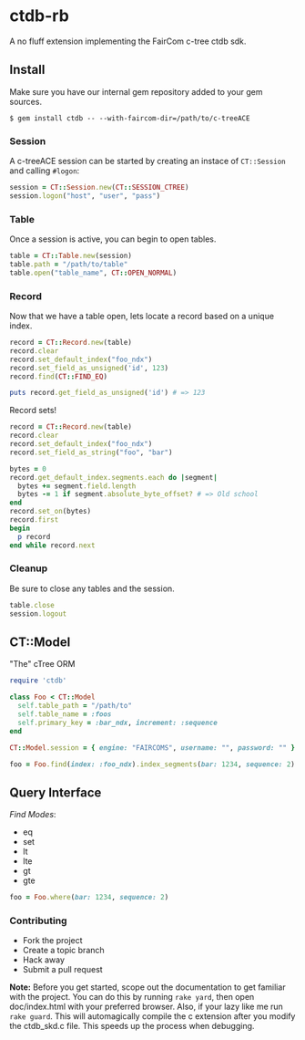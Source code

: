 # ctdb-rb 

A no fluff extension implementing the FairCom c-tree ctdb sdk.

## Install

Make sure you have our internal gem repository added to your gem sources.

    $ gem install ctdb -- --with-faircom-dir=/path/to/c-treeACE

### Session

A c-treeACE session can be started by creating an instace of `CT::Session` and
calling `#logon`:

```ruby
session = CT::Session.new(CT::SESSION_CTREE)
session.logon("host", "user", "pass")
```

### Table

Once a session is active, you can begin to open tables.

```ruby
table = CT::Table.new(session)
table.path = "/path/to/table"
table.open("table_name", CT::OPEN_NORMAL)
```

### Record

Now that we have a table open, lets locate a record based on a unique index.

```ruby
record = CT::Record.new(table)
record.clear
record.set_default_index("foo_ndx")
record.set_field_as_unsigned('id', 123)
record.find(CT::FIND_EQ)

puts record.get_field_as_unsigned('id') # => 123
```

Record sets!

```ruby
record = CT::Record.new(table)
record.clear
record.set_default_index("foo_ndx")
record.set_field_as_string("foo", "bar")

bytes = 0
record.get_default_index.segments.each do |segment|
  bytes += segment.field.length
  bytes -= 1 if segment.absolute_byte_offset? # => Old school
end
record.set_on(bytes)
record.first
begin
  p record
end while record.next
```

### Cleanup

Be sure to close any tables and the session.

```ruby
table.close
session.logout
```

## CT::Model

"The" cTree ORM

```ruby
require 'ctdb'

class Foo < CT::Model
  self.table_path = "/path/to"
  self.table_name = :foos
  self.primary_key = :bar_ndx, increment: :sequence
end

CT::Model.session = { engine: "FAIRCOMS", username: "", password: "" }

foo = Foo.find(index: :foo_ndx).index_segments(bar: 1234, sequence: 2).eq
```

## Query Interface

*Find Modes*:
* eq
* set
* lt
* lte
* gt
* gte


```ruby
foo = Foo.where(bar: 1234, sequence: 2)
```

### Contributing

* Fork the project
* Create a topic branch
* Hack away
* Submit a pull request

**Note:** Before you get started, scope out the documentation to get familiar with
the project.  You can do this by running `rake yard`, then open doc/index.html 
with your preferred browser.  Also, if your lazy like me run `rake guard`.  This 
will automagically compile the c extension after you modify the ctdb_skd.c file. 
This speeds up the process when debugging.    
